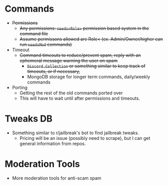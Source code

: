 # Commands
* ~~Permissions~~
  * ~~Any permissions: `needs<Role>` permission based system in the command file~~
  * ~~Assume permissons allowed are Role< (ex. Admin/Owner/higher can run `needsMod` commands)~~
* Timeout
  * ~~Command timeouts to reduce/prevent spam, reply with an ephemeral message warning the user on spam~~
    * ~~`Discord.Collection` or something similar to keep track of timeouts, or if necessary,~~
    * MongoDB storage for longer term commands, daily/weekly commands
* Porting
  * Getting the rest of the old commands ported over
  * This will have to wait until after permissions and timeouts.

# Tweaks DB
* Something similar to r/jailbreak's bot to find jailbreak tweaks.
  * Pricing will be an issue (possibly need to scrape), but I can get general information from repos.

# Moderation Tools
* More moderation tools for anti-scam spam
